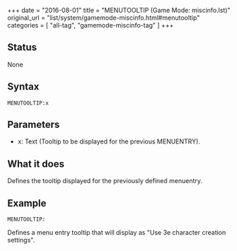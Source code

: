 +++
date = "2016-08-01"
title = "MENUTOOLTIP (Game Mode: miscinfo.lst)"
original_url = "list/system/gamemode-miscinfo.html#menutooltip"
categories = [ "all-tag", "gamemode-miscinfo-tag" ]
+++

## Status

None

## Syntax

`MENUTOOLTIP:x`

## Parameters

-   x: Text (Tooltip to be displayed for the
    previous MENUENTRY).



What it does
------------

Defines the tooltip displayed for the previously defined menuentry.

Example
-------

`MENUTOOLTIP:`

Defines a menu entry tooltip that will display as "Use 3e character
creation settings".

